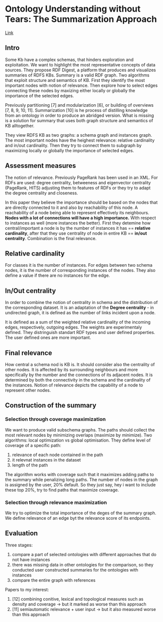 # Ontology Understanding without Tears: The Summarization Approach

[Link](https://www.semantic-web-journal.net/system/files/swj1452.pdf)

## Intro

Some Kb have a complex schemas, that hinders exploration and exploitation.
We want to highlight the most representative concepts of data sources.
They propose RDF Digest, a platform that produces and visualizes summaries of RDFS KBs.
Summary is a valid RDF graph.
Two algorithms that exploit structure and semantics of KB.
First they identify the most important nodes with notion of relevance.
Then explore how to select edges connecting these nodes by maxizing either locally or globally the importance of the selected edges.

Previously partitioning [7] and modularization [6], or building of overviews [7, 8, 9, 10, 11].
Summarization [10] is he process of distilling knowledge from an ontology in order to produce an abridged version.
What is missing is a solution for summary that uses both graph structure and semantics of KB alltogether.

They view RDFS KB as two graphs: a schema graph and instances graph.
The most important nodes have the heighest relevance: relative cardinality and in/out cardinality.
Then they try to connect them to subgraph by maximizing locally or globally the importance of selected edges.

## Assessment measures

The notion of relevance.
Previously PageRank has been used in an XML.
For RDFs are used: degree centrality, betweeness and eigenvector centrality (PageRank, HITS) adjusting them to features of RDFs or they try to adapt the degree centrality and closeness.

In this paper they believe the importance should be based on the nodes that are directly connected to it and also by reachability of this node.
A reachability of a node being able to represent effectively its neighbours.
**Nodes with a lot of connections will have a high importance.**
With respect to instances as well (more instances the better).
First they detemine how central/important a node is by the number of instances it has == **relative cardinality**, after that they use centrality of node in entire KB == **in/out centrality**.
Combination is the final relevance.

## Relative cardinality

For classes it is the number of instances.
For edges between two schema nodes, it is the number of corresponding instances of the nodes.
They also define a value if there are no instances for the edge.

## In/Out centrality

In order to combine the notion of centrality in schema and the distribution of the corresponding dataset.
It is an adaptation of the **Degree centrality** - in undirected graph, it is defined as the number of links incident upon a node.

It is defined as a sum of the weighted relative cardinality of the incoming edges, respectively, outgoing edges.
The weights are experimentaly defined.
They distringuish standart RDF types and user defined properties.
The user defined ones are more important.

## Final relevance

How central a schema nod is KB is.
It should consider also the centrality of other nodes.
It is affected by its surrounding neighbours and more specifically by the number and the connections of its adjacent nodes.
It is determined by both the connectivity in the schema and the cardinality of the instances.
Notion of relevance depicts the capability of a node to represent other nodes.

## Construction of the summary

### Selection through coverage maximization 

We want to produce valid subschema graphs.
The paths should collect the most relevant nodes by minimizing overlaps (maximize by minimize).
Two algorithms: local optimization vs global optimisation.
They define level of coverage of a specific path:
1. relevance of each node contained in the path
2. it relevnat instances in the dataset
3. length of the path

The algorithm works with coverage such that it maximizes adding paths to the summary while penalizing long paths.
The number of nodes in the graph is assigned by the user, 20% default.
So they just say, hey i want to include these top 20%, try to find paths that maximize coverage.

### Selection through relevance maximization 

We try to optimize the total importance of the deges of the summary graph.
We define relevance of an edge byt the relevance score of its endpoints.

## Evaluation

Three stages:
1. compare a part of selected ontologies with different approaches that do not have instances
2. there was missing data in other ontologies for the comparison, so they conducted user constructed summaries for the ontologies with instances
3. compare the entire graph with references

Papers to my interest:
1. [12] combining conitive, lexical and topological measures such as density and coverage -> but it marked as worse than this approach
2. [11] semiautomatic relevance + user input -> but it also measured worse than this approach
